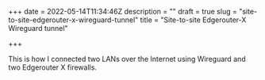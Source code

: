 +++
date = 2022-05-14T11:34:46Z
description = ""
draft = true
slug = "site-to-site-edgerouter-x-wireguard-tunnel"
title = "Site-to-site Edgerouter-X Wireguard tunnel"

+++


This is how I connected two LANs over the Internet using Wireguard and two Edgerouter X firewalls.

